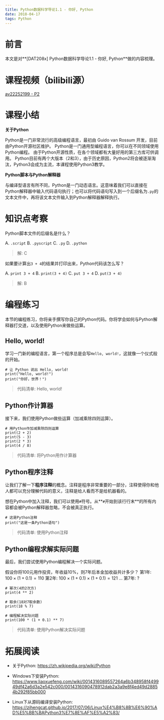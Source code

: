 ```yaml
---
title: Python数据科学导论1.1 - 你好, Python
date: 2018-04-17
tags: Python
---
```


# 前言

本文是对**[DAT208x] Python数据科学导论1.1 - 你好, Python**做的内容梳理。

# 课程视频（bilibili源）

[av22252199 - P2](https://www.bilibili.com/video/av22252199/?p=2)

# 课程小结

**关于Python**

Python是一门非常流行的高级编程语言，最初由 Guido van Rossum 开发，目前由Python开源社区维护。
Python是一门通用型编程语言，你可以在不同领域使用Python编程。
由于Python开源性质，在各个领域都有大量好用的第三方库可供调用。
Python目前有两个大版本（2和3），由于历史原因，Python2将会被逐渐淘汰，Python3会成为主流，本课程使用Python3教学。

**Python脚本与Python解释器**

与编译型语言有所不同，Python是一门动态语言。这意味着我们可以直接在Python解释器中输入代码语句执行；也可以将代码语句写入到一个后缀名为`.py`的文本文件中，再将该文本文件输入到Python解释器解释执行。

# 知识点考察

Python脚本文件的后缀名是什么？

A. `.script`
B. `.pyscript`
C. `.py`
D. `.python`

> 解: C

如果要计算出`3 + 4`的结果并打印出来，Python代码该怎么写？

A. `print 3 + 4`
B. `print(3 + 4)`
C. `put 3 + 4`
D. `put(3 + 4)`

> 解: B

# 编程练习

本节的编程练习，你将亲手撰写你自己的Python代码。你将学会如何与Python解释器打交道，以及使用Python来做些运算。

## Hello, world!

学习一门新的编程语言，第一个程序总是会写`Hello, world!`，这就像一个仪式般的开始。

```
# 让 Python 说出 Hello, world!
print("Hello, world!")
print("你好，世界！")
```
> 代码清单: Hello, world!

## Python作计算器

接下来，我们使用Python做些运算（加减乘除四则运算）。

```
# 用Python作加减乘除四则运算
print(2 + 2)
print(5 - 3)
print(2 * 3)
print(4 / 8)
```
> 代码清单: 将Python用作计算器

## Python程序注释

让我们了解一下**程序注释**的概念。注释是程序非常重要的一部分，注释使得你和他人都可以充分理解代码的意义，注释是给人看而不是给机器看的。

想在Python中加入注释，我们可以使用`#`符号。从**`#`开始到该行行末**的所有内容都会被Python解释器忽略，不会被真正执行。

```
# 这是Python注释
print("这是一条Python语句")
```

> 代码清单: 使用Python注释

## Python编程求解实际问题

最后，我们尝试使用Python编程解决一个实际问题。

假设你将$100$元用作投资，年收益$10\%$，则$7$年后本金加收益共计多少？
第$1$年: $100 \times (1 + 0.1) = 110$
第$2$年: $100 \times (1 + 0.1) \times (1 + 0.1) = 121$
...
第$7$年: $?$

```
# 幂次(4的2次方)
print(4 ** 2)

# 取余(18对7取余数)
print(18 % 7)

# 编程解决实际问题
print(100 * (1 + 0.1) ** 7)
```

> 代码清单: 使用Python解决实际问题

# 拓展阅读

- 关于Python: https://zh.wikipedia.org/wiki/Python

- Windows下安装Python: https://www.liaoxuefeng.com/wiki/0014316089557264a6b348958f449949df42a6d3a2e542c000/0014316090478912dab2a3a9e8f4ed49d28854b292f85bb000

- Linux下从源码编译安装Python: https://zihengcat.github.io/2017/07/06/Linux%E4%B8%8B%E6%90%AD%E5%BB%BAPython3%E7%8E%AF%E5%A2%83/


